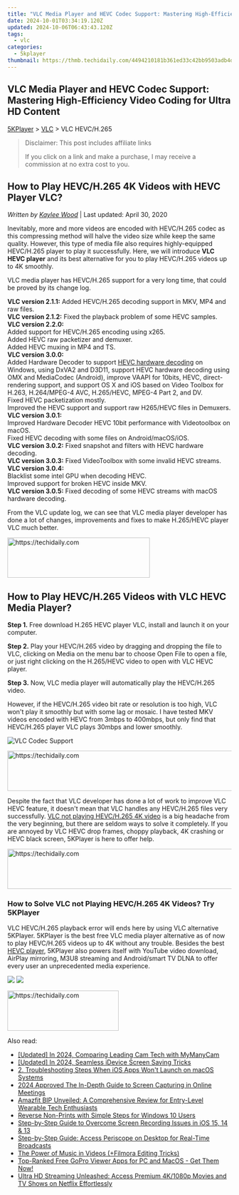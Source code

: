 ```yaml
---
title: "VLC Media Player and HEVC Codec Support: Mastering High-Efficiency Video Coding for Ultra HD Content"
date: 2024-10-01T03:34:19.120Z
updated: 2024-10-06T06:43:43.120Z
tags:
  - vlc
categories:
  - 5kplayer
thumbnail: https://thmb.techidaily.com/4494210181b361ed33c42bb9503adb4d12c1be013a2d22176a91ef5b8d6bd2e7.jpg
---
```


## VLC Media Player and HEVC Codec Support: Mastering High-Efficiency Video Coding for Ultra HD Content

[5KPlayer](https://tools.techidaily.com/5kplayer/products/) \> [VLC](https://tools.techidaily.com/5kplayer/products/) \> VLC HEVC/H.265

>  Disclaimer: This post includes affiliate links
>
>  If you click on a link and make a purchase, I may receive a commission at no extra cost to you.
>

## How to Play HEVC/H.265 4K Videos with HEVC Player VLC?

 _Written by [Kaylee Wood](https://www.quora.com/profile/Amanda-Hu-21)_ | Last updated: April 30, 2020 

Inevitably, more and more videos are encoded with HEVC/H.265 codec as this compressing method will halve the video size while keep the same quality. However, this type of media file also requires highly-equipped HEVC/H.265 player to play it successfully. Here, we will introduce **VLC HEVC player** and its best alternative for you to play HEVC/H.265 videos up to 4K smoothly.

VLC media player has HEVC/H.265 support for a very long time, that could be proved by its change log.

**VLC version 2.1.1:** Added HEVC/H.265 decoding support in MKV, MP4 and raw files.  
**VLC version 2.1.2:** Fixed the playback problem of some HEVC samples.  
**VLC version 2.2.0:**  
 Added support for HEVC/H.265 encoding using x265.  
 Added HEVC raw packetizer and demuxer.  
 Added HEVC muxing in MP4 and TS.  
**VLC version 3.0.0:**  
 Added Hardware Decoder to support [HEVC hardware decoding](https://tools.techidaily.com/5kplayer/video-music-player/) on Windows, using DxVA2 and D3D11, support HEVC hardware decoding using OMX and MediaCodec (Android), improve VAAPI for 10bits, HEVC, direct-rendering support, and support OS X and iOS based on Video Toolbox for H.263, H.264/MPEG-4 AVC, H.265/HEVC, MPEG-4 Part 2, and DV.  
 Fixed HEVC packetization mostly.  
 Improved the HEVC support and support raw H265/HEVC files in Demuxers.  
**VLC version 3.0.1:**  
 Improved Hardware Decoder HEVC 10bit performance with Videotoolbox on macOS.  
 Fixed HEVC decoding with some files on Android/macOS/iOS.  
**VLC version 3.0.2:** Fixed snapshot and filters with HEVC hardware decoding.  
**VLC version 3.0.3:** Fixed VideoToolbox with some invalid HEVC streams.  
**VLC version 3.0.4:**  
 Blacklist some intel GPU when decoding HEVC.  
 Improved support for broken HEVC inside MKV.  
**VLC version 3.0.5:** Fixed decoding of some HEVC streams with macOS hardware decoding.

From the VLC update log, we can see that VLC media player developer has done a lot of changes, improvements and fixes to make H.265/HEVC player VLC much better.

<!-- affiliate ads begin -->
<a href="https://bluettius.sjv.io/c/5597632/2139109/17108" target="_top" id="2139109">
  <img src="//a.impactradius-go.com/display-ad/17108-2139109" border="0" alt="https://techidaily.com" width="320" height="90"/>
</a>
<img height="0" width="0" src="https://bluettius.sjv.io/i/5597632/2139109/17108" style="position:absolute;visibility:hidden;" border="0" />
<!-- affiliate ads end -->

## How to Play HEVC/H.265 Videos with VLC HEVC Media Player?

**Step 1.** Free download H.265 HEVC player VLC, install and launch it on your computer.

**Step 2.** Play your HEVC/H.265 video by dragging and dropping the file to VLC, clicking on Media on the menu bar to choose Open File to open a file, or just right clicking on the H.265/HEVC video to open with VLC HEVC player.

**Step 3.** Now, VLC media player will automatically play the HEVC/H.265 video. 

However, if the HEVC/H.265 video bit rate or resolution is too high, VLC won't play it smoothly but with some lag or mosaic. I have tested MKV videos encoded with HEVC from 3mbps to 400mbps, but only find that HEVC/H.265 player VLC plays 30mbps and lower smoothly. 

![VLC Codec Support](https://www.5kplayer.com/vlc/img/vlc-hevc-player.jpg) 

<!-- affiliate ads begin -->
<a href="https://aligracehair.sjv.io/c/5597632/1918684/19272" target="_top" id="1918684">
  <img src="//a.impactradius-go.com/display-ad/19272-1918684" border="0" alt="https://techidaily.com" width="728" height="90"/>
</a>
<img height="0" width="0" src="https://aligracehair.sjv.io/i/5597632/1918684/19272" style="position:absolute;visibility:hidden;" border="0" />
<!-- affiliate ads end -->

Despite the fact that VLC developer has done a lot of work to improve VLC HEVC feature, it doesn't mean that VLC handles any HEVC/H.265 files very successfully. [VLC not playing HEVC/H.265 4K video](https://tools.techidaily.com/5kplayer/video-music-player/) is a big headache from the very beginning, but there are seldom ways to solve it completely. If you are annoyed by VLC HEVC drop frames, choppy playback, 4K crashing or HEVC black screen, 5KPlayer is here to offer help.

<!-- affiliate ads begin -->
<a href="https://appsumo.8odi.net/c/5597632/2094483/7443" target="_top" id="2094483">
  <img src="//a.impactradius-go.com/display-ad/7443-2094483" border="0" alt="https://techidaily.com" width="728" height="90"/>
</a>
<img height="0" width="0" src="https://appsumo.8odi.net/i/5597632/2094483/7443" style="position:absolute;visibility:hidden;" border="0" />
<!-- affiliate ads end -->

### How to Solve VLC not Playing HEVC/H.265 4K Videos? Try 5KPlayer

VLC HEVC/H.265 playback error will ends here by using VLC alternative 5KPlayer. 5KPlayer is the best free VLC media player alternative as of now to play HEVC/H.265 videos up to 4K without any trouble. Besides the best [HEVC player](https://tools.techidaily.com/5kplayer/video-music-player/), 5KPlayer also powers itself with YouTube video download, AirPlay mirroring, M3U8 streaming and Android/smart TV DLNA to offer every user an unprecedented media experience.

[![](https://www.5kplayer.com/vlc/../button/freedownwhitewin.png)](https://tools.techidaily.com/5kplayer/products/) [![](https://www.5kplayer.com/vlc/../button/freedownbackmac.png)](https://tools.techidaily.com/5kplayer/products/)

<!-- affiliate ads begin -->
<a href="https://bluettius.sjv.io/c/5597632/2139107/17108" target="_top" id="2139107">
  <img src="//a.impactradius-go.com/display-ad/17108-2139107" border="0" alt="https://techidaily.com" width="250" height="90"/>
</a>
<img height="0" width="0" src="https://bluettius.sjv.io/i/5597632/2139107/17108" style="position:absolute;visibility:hidden;" border="0" />
<!-- affiliate ads end -->

<ins class="adsbygoogle"
     style="display:block"
     data-ad-format="autorelaxed"
     data-ad-client="ca-pub-7571918770474297"
     data-ad-slot="1223367746"></ins>

<ins class="adsbygoogle"
     style="display:block"
     data-ad-client="ca-pub-7571918770474297"
     data-ad-slot="8358498916"
     data-ad-format="auto"
     data-full-width-responsive="true"></ins>

<span class="atpl-alsoreadstyle">Also read:</span>
<div><ul>
<li><a href="https://video-capture.techidaily.com/updated-in-2024-comparing-leading-cam-tech-with-mymanycam/"><u>[Updated] In 2024, Comparing Leading Cam Tech with MyManyCam</u></a></li>
<li><a href="https://video-screen-grab.techidaily.com/updated-in-2024-seamless-idevice-screen-saving-tricks/"><u>[Updated] In 2024, Seamless iDevice Screen Saving Tricks</u></a></li>
<li><a href="https://media-tips.techidaily.com/2-troubleshooting-steps-when-ios-apps-wont-launch-on-macos-systems/"><u>2. Troubleshooting Steps When iOS Apps Won't Launch on macOS Systems</u></a></li>
<li><a href="https://on-screen-recording.techidaily.com/2024-approved-the-in-depth-guide-to-screen-capturing-in-online-meetings/"><u>2024 Approved The In-Depth Guide to Screen Capturing in Online Meetings</u></a></li>
<li><a href="https://buynow-info.techidaily.com/amazfit-bip-unveiled-a-comprehensive-review-for-entry-level-wearable-tech-enthusiasts/"><u>Amazfit BIP Unveiled: A Comprehensive Review for Entry-Level Wearable Tech Enthusiasts</u></a></li>
<li><a href="https://printer-issues.techidaily.com/reverse-non-prints-with-simple-steps-for-windows-10-users/"><u>Reverse Non-Prints with Simple Steps for Windows 10 Users</u></a></li>
<li><a href="https://media-tips.techidaily.com/step-by-step-guide-to-overcome-screen-recording-issues-in-ios-15-14-and-13/"><u>Step-by-Step Guide to Overcome Screen Recording Issues in iOS 15, 14 & 13</u></a></li>
<li><a href="https://media-tips.techidaily.com/step-by-step-guide-access-periscope-on-desktop-for-real-time-broadcasts/"><u>Step-by-Step Guide: Access Periscope on Desktop for Real-Time Broadcasts</u></a></li>
<li><a href="https://ai-editing-video.techidaily.com/the-power-of-music-in-videos-plusfilmora-editing-tricks/"><u>The Power of Music in Videos (+Filmora Editing Tricks)</u></a></li>
<li><a href="https://media-tips.techidaily.com/top-ranked-free-gopro-viewer-apps-for-pc-and-macos-get-them-now/"><u>Top-Ranked Free GoPro Viewer Apps for PC and MacOS - Get Them Now!</u></a></li>
<li><a href="https://media-tips.techidaily.com/ultra-hd-streaming-unleashed-access-premium-4k1080p-movies-and-tv-shows-on-netflix-effortlessly/"><u>Ultra HD Streaming Unleashed: Access Premium 4K/1080p Movies and TV Shows on Netflix Effortlessly</u></a></li>
</ul></div>

